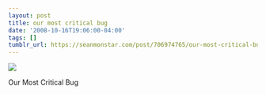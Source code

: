 ```yaml
---
layout: post
title: our most critical bug
date: '2008-10-16T19:06:00-04:00'
tags: []
tumblr_url: https://seanmonstar.com/post/706974765/our-most-critical-bug
---
```

 ![](https://64.media.tumblr.com/tumblr_l4584n1jN31qzhan1o1_1280.jpg)  

Our Most Critical Bug

